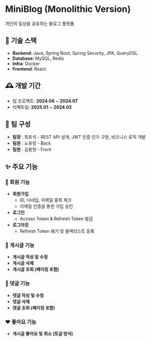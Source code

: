# MiniBlog (Monolithic Version)

개인의 일상을 공유하는 블로그 플랫폼

## 🚀 기술 스택

- **Backend**: Java, Spring Boot, Spring Security, JPA, QueryDSL
- **Database**: MySQL, Redis
- **Infra**: Docker
- **Frontend**: React

## 🕰️ 개발 기간
- 팀 프로젝트: **2024.06** ~ **2024.07** 
- 리팩토링: **2025.01** ~ **2024.02**

## 👥 팀 구성

- **팀장** : 최호석 - REST API 설계, JWT 인증 인가 구현, 비즈니스 로직 개발
- **팀원** : 노유정 - Back 
- **팀원** : 김용현 - Front


## ✨ 주요 기능

### 📝 회원 기능
- **회원가입**
  - ID, 닉네임, 이메일 중복 체크
  - 이메일 인증을 통한 가입 승인
- **로그인**
  - Access Token & Refresh Token 발급
- **로그아웃**
  - Refresh Token 폐기 및 블랙리스트 등록

### 📰 게시글 기능
- **게시글 작성 및 수정**
- **게시글 삭제**
- **게시글 조회 (페이징 포함)**

### 💬 댓글 기능
- **댓글 작성 및 수정**
- **댓글 삭제**
- **댓글 조회 (페이징 포함)**

### ❤️ 좋아요 기능
- **게시글 좋아요 및 취소 (토글 방식)**


